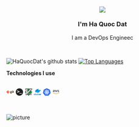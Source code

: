 <h3 align='center'>
<p align="center"><a href="https://ericclemmons.com"><img width="80%" src="https://rishavanand.github.io/static/images/greetings.gif" /></a></p>

I'm Ha Quoc Dat
</h3> 
<p align='center'>I am a DevOps Engineec</p>
<br />

![HaQuocDat's github stats](https://github-readme-stats.vercel.app/api?username=haquocdat543&theme=dark&show_icons=true)
[![Top Languages](https://github-readme-stats.vercel.app/api/top-langs/?username=haquocdat543&layout=compact)](https://github.com/anuraghazra/github-readme-stats)





**Technologies I use** 
<br>
<br>

<code><img height="20" src="https://raw.githubusercontent.com/github/explore/80688e429a7d4ef2fca1e82350fe8e3517d3494d/topics/git/git.png"></code>
<code><img height="20" src="https://raw.githubusercontent.com/github/explore/80688e429a7d4ef2fca1e82350fe8e3517d3494d/topics/terminal/terminal.png"></code>
<code><img height="20" src="https://raw.githubusercontent.com/github/explore/80688e429a7d4ef2fca1e82350fe8e3517d3494d/topics/vim/vim.png"></code>
<code><img height="20" src="https://raw.githubusercontent.com/github/explore/80688e429a7d4ef2fca1e82350fe8e3517d3494d/topics/docker/docker.png"></code>
<code><img height="20" src="https://raw.githubusercontent.com/github/explore/80688e429a7d4ef2fca1e82350fe8e3517d3494d/topics/kubernetes/kubernetes.png"></code>
<code><img height="20" src="https://raw.githubusercontent.com/github/explore/80688e429a7d4ef2fca1e82350fe8e3517d3494d/topics/aws/aws.png"></code>

<br>

![picture](https://raw.githubusercontent.com/saadeghi/saadeghi/master/dino.gif)
<br />











